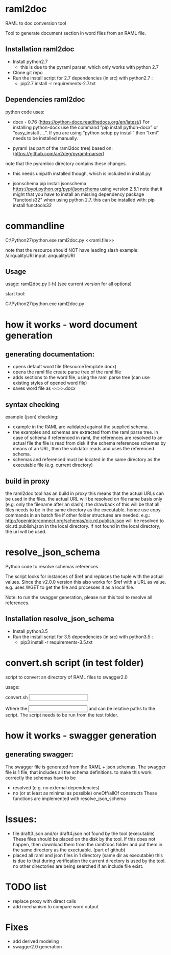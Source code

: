 # raml2doc
RAML to doc conversion tool

Tool to generate document section in word files from an RAML file.


## Installation raml2doc

- Install python2.7 
    - this is due to the pyraml parser, which only works with python 2.7
- Clone git repo
- Run the install script for 2.7 dependencies (in src) with python2.7 :
  - pip2.7 install -r requirements-2.7.txt



## Dependencies raml2doc

python code uses: 
- docx - 0.76 (https://python-docx.readthedocs.org/en/latest/)
  For installing python-docx use the command “pip install python-docx” or “easy_install ….”. 
  If you are using “python setup.py install” then “lxml” needs to be installed manually.

- pyraml (as part of the raml2doc tree)
based on:
(https://github.com/an2deg/pyraml-parser)


note that the pyramloic directory contains these changes.
- this needs unipath installed though, which is included in install.py

 
- jsonschema
pip install jsonschema
https://pypi.python.org/pypi/jsonschema
using version 2.5.1
note that it might that you have to install an missing dependency package "functools32" when using python 2.7.
this can be installed with: 
pip install functools32

 
# commandline

C:\Python27\python.exe  raml2doc.py <<raml.file>>


note that the resource should NOT have leading slash
example: /airqualityURI
input: airqualityURI


## Usage

usage: raml2doc.py [-h] 
(see current version for all options)



start tool:

C:\Python27\python.exe  raml2doc.py <args>



# how it works - word document generation
generating documentation:
-------------------------
- opens default word file (ResourceTemplate.docx)
- opens the raml file
    create parse tree of the raml file
- adds sections to the word file, using the raml parse tree
	(can use existing styles of opened word file)
- saves word file as <<>>.docx

## syntax checking
example (json) checking:
- example in the RAML are validated against the supplied schema.
- the examples and schemas are extracted from the raml parse tree.
    in case of schema if referenced in raml, the references are resolved to an actual file 
    the file is read from disk
    if the schema references schemas by means of an URL, then the validator reads and uses the referenced schema.
- schemas and referenced must be located in the same directory as the executable file (e.g. current directory)

## build in proxy

the raml2doc tool has an build in proxy
this means that the actual URLs can be used in the files.
the actual URL will be resolved on file name basis only (e.g. only the filename after an slash).
the drawback of this will be that all files needs to be in the same directory as the executable.
hence use copy commands in an batch file if other folder structures are needed.
e.g.:
http://openinterconnect.org/schemas/oic.rd.publish.json 
will be resolved to
oic.rd.publish.json 
in the local directory.
if not found in the local directory, the url will be used.


# resolve_json_schema
Python code to resolve schemas references.

The script looks for instances of $ref and replaces the tuple with the actual values.
Since the v2.0.0 version this also works for $ref with a URL as value.
e.g. uses WGET to get the file and processes it as a local file.

Note: to run the swagger generation, please run this tool to resolve all references.

## Installation resolve_json_schema

- Install python3.5 
- Run the install script for 3.5 dependencies (in src) with python3.5 :
  - pip3 install -r requirements-3.5.txt


# convert.sh script (in test folder)
script to convert an directory of RAML files to swagger2.0

usage:

convert.sh <input dir>  <output dir>


Where the <input dir> and <output dir> can be relative paths to the script.
The script needs to be run from the test folder.




# how it works - swagger generation
generating swagger:
-------------------

The swagger file is generated from the RAML + json schemas.
The swagger file is 1 file, that includes all the schema definitions.
to make this work correctly the schemas have to be 
- resolved (e.g. no external dependencies)
- no (or at least as minimal as possible) oneOff/allOf constructs
These functions are implemented with resolve_json_schema


# Issues:
- file draft3.json and/or draft4.json not found by the tool (executable)
  These files should be placed on the disk by the tool. 
  If this does not happen, then download them from the raml2doc folder and put them in the same directory as the exectuable.
  (part of github)
- placed all raml and json files in 1 directory (same dir as executable)
  this is due to that during verification the current directory is used by the tool. 
  no other directories are being searched if an include file exist.

# TODO list
 - replace proxy with direct calls
 - add mechanism to compare word output
 
 
# Fixes
- add derived modeling
- swagger2.0 generation